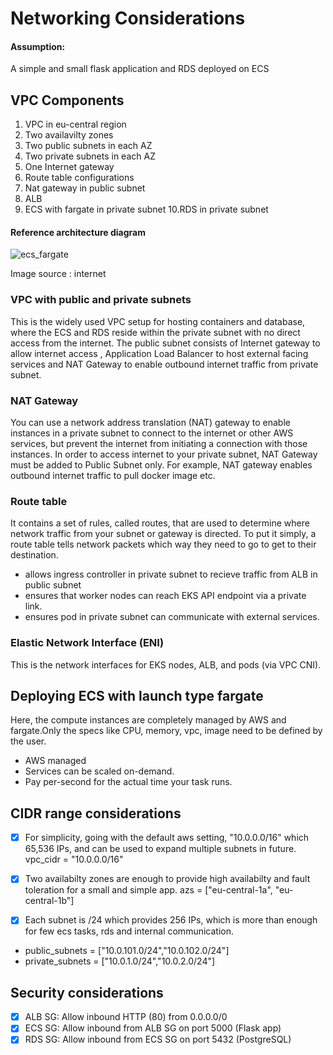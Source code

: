 
# Networking Considerations

#### Assumption:
A simple and small flask application and RDS deployed on ECS

## VPC Components
1. VPC in eu-central region
2. Two availavilty zones
3. Two public subnets in each AZ
4. Two private subnets in each AZ
5. One Internet gateway
6. Route table configurations 
7. Nat gateway in public subnet
8. ALB
9. ECS with fargate in private subnet
10.RDS in private subnet

#### Reference architecture diagram

![ecs_fargate](https://github.com/user-attachments/assets/369129bd-2a0d-4818-8387-8ca47e5cce61)

Image source : internet

### VPC with public and private subnets
This is the widely used VPC setup for hosting containers and database, where the ECS and RDS reside within the private subnet with no direct access from the internet. The public subnet consists of Internet gateway to allow internet access , Application Load Balancer to host external facing services and NAT Gateway to enable outbound internet traffic from private subnet.

### NAT Gateway
You can use a network address translation (NAT) gateway to enable instances in a private subnet to connect to the internet or other AWS services, but prevent the internet from initiating a connection with those instances. In order to access internet to your private subnet, NAT Gateway must be added to Public Subnet only. For example, NAT gateway enables outbound internet traffic to pull docker image etc.

### Route table 
It contains a set of rules, called routes, that are used to determine where network traffic from your subnet or gateway is directed. To put it simply, a route table tells network packets which way they need to go to get to their destination.
- allows ingress controller in private subnet to recieve traffic from ALB in public subnet
- ensures that worker nodes can reach EKS API endpoint via a private link.
- ensures pod in private subnet can communicate with external services.

### Elastic Network Interface (ENI)
This is the network interfaces for EKS nodes, ALB, and pods (via VPC CNI).


## Deploying ECS with launch type fargate
Here, the compute instances are completely managed by AWS and fargate.Only the specs like CPU, memory, vpc, image need to be defined by the user. 
- AWS managed
- Services can be scaled on-demand.
- Pay per-second for the actual time your task runs.



 ## CIDR range considerations
- [x]  For simplicity, going with the default aws setting, "10.0.0.0/16" which 65,536 IPs, and can be used to expand multiple subnets in future.
vpc_cidr  = "10.0.0.0/16"

- [x]  Two availabilty zones are enough to provide high availabilty and fault toleration for a small and simple app.
azs  = ["eu-central-1a", "eu-central-1b"]   

- [x]  Each subnet is /24 which provides 256 IPs, which is more than enough for few ecs tasks, rds and internal communication.
  - public_subnets = ["10.0.101.0/24","10.0.102.0/24"]   
  - private_subnets = ["10.0.1.0/24","10.0.2.0/24"]        



## Security considerations
- [x]  ALB SG: Allow inbound HTTP (80) from 0.0.0.0/0
- [x]  ECS SG: Allow inbound from ALB SG on port 5000 (Flask app)
- [x]  RDS SG: Allow inbound from ECS SG on port 5432 (PostgreSQL) 
